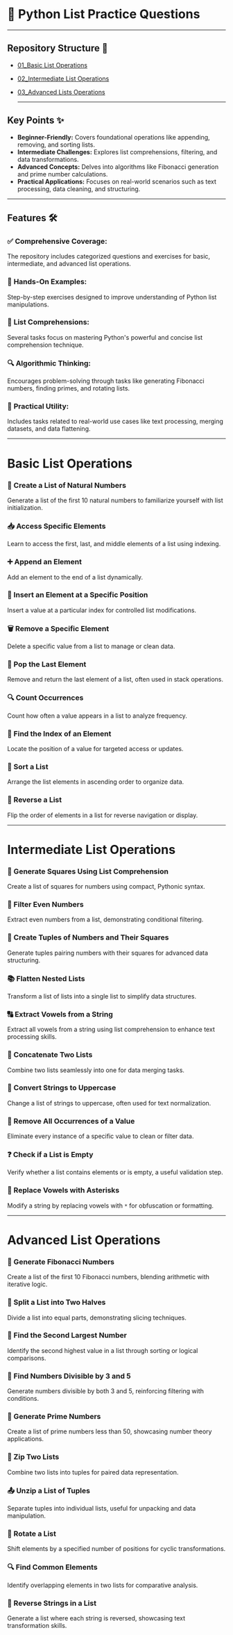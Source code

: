 # 📝 Python List Practice Questions  

---
## Repository Structure 📂
- [01_Basic List Operations](https://github.com/Ahad-mirza/python-list/tree/main/01_Basic%20List%20Operations)
-  [02_Intermediate List Operations](https://github.com/Ahad-mirza/Python-List/tree/main/02_Intermediate%20list%20Operations)
- [03_Advanced Lists Operations](https://github.com/Ahad-mirza/Python-List/tree/main/03_Advanced%20list%20Operations)

  ---
  
## **Key Points** ✨  

- **Beginner-Friendly:** Covers foundational operations like appending, removing, and sorting lists.  
- **Intermediate Challenges:** Explores list comprehensions, filtering, and data transformations.  
- **Advanced Concepts:** Delves into algorithms like Fibonacci generation and prime number calculations.  
- **Practical Applications:** Focuses on real-world scenarios such as text processing, data cleaning, and structuring.  

---

## **Features** 🛠️  

### ✅ **Comprehensive Coverage:**  
The repository includes categorized questions and exercises for basic, intermediate, and advanced list operations.  

### 🔄 **Hands-On Examples:**  
Step-by-step exercises designed to improve understanding of Python list manipulations.  

### 🚀 **List Comprehensions:**  
Several tasks focus on mastering Python's powerful and concise list comprehension technique.  

### 🔍 **Algorithmic Thinking:**  
Encourages problem-solving through tasks like generating Fibonacci numbers, finding primes, and rotating lists.  

### 🌟 **Practical Utility:**  
Includes tasks related to real-world use cases like text processing, merging datasets, and data flattening.  

---
# **Basic List Operations**  

### 🔢 Create a List of Natural Numbers  
Generate a list of the first 10 natural numbers to familiarize yourself with list initialization.  

### 📥 Access Specific Elements  
Learn to access the first, last, and middle elements of a list using indexing.  

### ➕ Append an Element  
Add an element to the end of a list dynamically.  

### 📌 Insert an Element at a Specific Position  
Insert a value at a particular index for controlled list modifications.  

### 🗑️ Remove a Specific Element  
Delete a specific value from a list to manage or clean data.  

### 🚮 Pop the Last Element  
Remove and return the last element of a list, often used in stack operations.  

### 🔍 Count Occurrences  
Count how often a value appears in a list to analyze frequency.  

### 📍 Find the Index of an Element  
Locate the position of a value for targeted access or updates.  

### 🔄 Sort a List  
Arrange the list elements in ascending order to organize data.  

### 🔄 Reverse a List  
Flip the order of elements in a list for reverse navigation or display.  

---

# **Intermediate List Operations**  

### 🧮 Generate Squares Using List Comprehension  
Create a list of squares for numbers using compact, Pythonic syntax.  

### 🔢 Filter Even Numbers  
Extract even numbers from a list, demonstrating conditional filtering.  

### 🔄 Create Tuples of Numbers and Their Squares  
Generate tuples pairing numbers with their squares for advanced data structuring.  

### 📚 Flatten Nested Lists  
Transform a list of lists into a single list to simplify data structures.  

### 🔠 Extract Vowels from a String  
Extract all vowels from a string using list comprehension to enhance text processing skills.  

### 🔗 Concatenate Two Lists  
Combine two lists seamlessly into one for data merging tasks.  

### 🔡 Convert Strings to Uppercase  
Change a list of strings to uppercase, often used for text normalization.  

### 🚫 Remove All Occurrences of a Value  
Eliminate every instance of a specific value to clean or filter data.  

### ❓ Check if a List is Empty  
Verify whether a list contains elements or is empty, a useful validation step.  

### 🌟 Replace Vowels with Asterisks  
Modify a string by replacing vowels with `*` for obfuscation or formatting.  

---

# **Advanced List Operations**  

### 🔢 Generate Fibonacci Numbers  
Create a list of the first 10 Fibonacci numbers, blending arithmetic with iterative logic.  

### 📄 Split a List into Two Halves  
Divide a list into equal parts, demonstrating slicing techniques.  

### 🥈 Find the Second Largest Number  
Identify the second highest value in a list through sorting or logical comparisons.  

### 🌟 Find Numbers Divisible by 3 and 5  
Generate numbers divisible by both 3 and 5, reinforcing filtering with conditions.  

### 🔢 Generate Prime Numbers  
Create a list of prime numbers less than 50, showcasing number theory applications.  

### 🔗 Zip Two Lists  
Combine two lists into tuples for paired data representation.  

### 📤 Unzip a List of Tuples  
Separate tuples into individual lists, useful for unpacking and data manipulation.  

### 🔄 Rotate a List  
Shift elements by a specified number of positions for cyclic transformations.  

### 🔍 Find Common Elements  
Identify overlapping elements in two lists for comparative analysis.  

### 🔄 Reverse Strings in a List  
Generate a list where each string is reversed, showcasing text transformation skills.  
